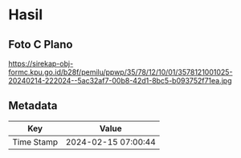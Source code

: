 # Hasil

## Foto C Plano

https://sirekap-obj-formc.kpu.go.id/b28f/pemilu/ppwp/35/78/12/10/01/3578121001025-20240214-222024--5ac32af7-00b8-42d1-8bc5-b093752f71ea.jpg


## Metadata

| Key        | Value               |
| ---------- | ------------------- |
| Time Stamp | 2024-02-15 07:00:44 |



